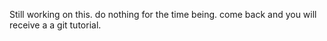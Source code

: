 Still working on this. do nothing for the time being. come back and you will receive a a git tutorial.